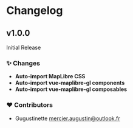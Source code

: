 # Changelog

## v1.0.0

Initial Release

### ✨ Changes

  - **Auto-import MapLibre CSS**
  - **Auto-import vue-maplibre-gl components**
  - **Auto-import vue-maplibre-gl composables**

### ❤️  Contributors

- Gugustinette <mercier.augustin@outlook.fr>
